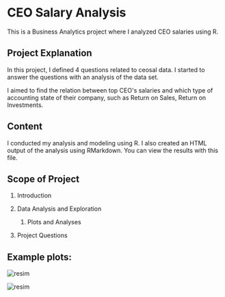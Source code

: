 # CEO Salary Analysis
This is a Business Analytics project where I analyzed CEO salaries using R.

## Project Explanation

In this project, I defined 4 questions related to ceosal data.
I started to answer the questions with an analysis of the data set.

I aimed to find the relation between top CEO's salaries and which type of accounting state of their company, such as Return on Sales, Return on Investments.

## Content

I conducted my analysis and modeling using R. I also created an HTML output of the analysis using RMarkdown. You can view the results with this file.

## Scope of Project

1. Introduction

2. Data Analysis and Exploration
      1. Plots and Analyses

3. Project Questions

## Example plots:

![resim](https://user-images.githubusercontent.com/74188001/124120526-8a898400-da7c-11eb-8b76-35731a3f9bc7.png)

![resim](https://user-images.githubusercontent.com/74188001/124120589-9bd29080-da7c-11eb-9975-ef1aa48e360b.png)
